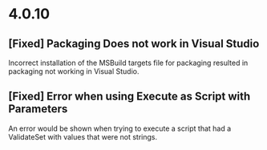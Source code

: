 # 4.0.10

## \[Fixed\] Packaging Does not work in Visual Studio

Incorrect installation of the MSBuild targets file for packaging resulted in packaging not working in Visual Studio. 

## \[Fixed\] Error when using Execute as Script with Parameters

An error would be shown when trying to execute a script that had a ValidateSet with values that were not strings. 

